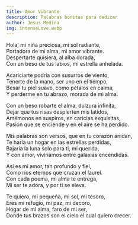 ```yaml
---
title: Amor Vibrante
description: Palabras bonitas para dedicar
author: Jesus Medina
img: intenseLove.webp
---
```


Hola, mi niña preciosa, mi sol radiante, <br/>
Portadora de mi alma, mi amor vibrante. <br/>
Despertarte quisiera, al alba dorada, <br/>
Con un beso de tus labios, mi estrella anhelada. <br/>

Acariciarte podría con susurros de viento, <br/>
Tenerte de la mano, ser uno en el tiempo, <br/>
Besar tu piel suave, como pétalos en calma, <br/>
Y perderme en tu abrazo, morada de mi alma. <br/>

Con un beso robarte el alma, dulzura infinita, <br/>
Dejar que tus risas despierten mis latidos, <br/>
Amémonos en suspiros, en caricias exquisitas, <br/>
Pasión que se enciende y en el aire se ha perdido. <br/>

Mis palabras son versos, que en tu corazón anidan, <br/>
Te haría un hogar en las estrellas perdidas, <br/>
Bajaría la luna solo para ti, mi querida, <br/>
Y con amor, viviríamos entre galaxias encendidas. <br/>

Así es mi amor, tan profundo y fiel, <br/>
Como ríos eternos que cruzan el laurel. <br/>
Con cada poema, mi alma te entrega, <br/>
Mi ser te adora, y por ti se eleva. <br/>

Te quiero, mi pequeña, mi sol, mi tesoro, <br/>
Eres mi refugio, mi paz, mi decoro, <br/>
Hogar de mi alma, faro de mi ser, <br/>
Donde tus brazos son el cielo el cual quiero crecer. <br/>